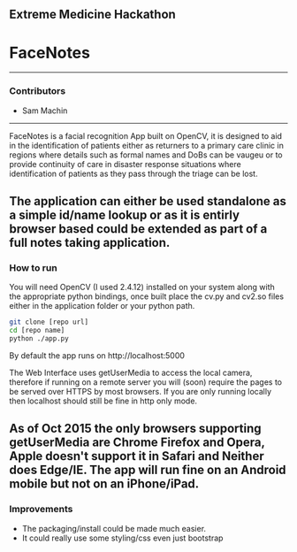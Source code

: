 ## Extreme Medicine Hackathon
# FaceNotes
 
---
 
### Contributors
 
* Sam Machin
 
---
 
FaceNotes is a facial recognition App built on OpenCV, it is designed to aid in the identification of patients either as returners to a primary care clinic in regions where details such as formal names and DoBs can be vaugeu or to provide continuity of care in disaster response situations where identification of patients as they pass through the triage can be lost.

The application can either be used standalone as a simple id/name lookup or as it is entirly browser based could be extended as part of a full notes taking application.
---
 
### How to run
 
You will need OpenCV (I used 2.4.12) installed on your system along with the appropriate python bindings, once built place the cv.py and cv2.so files either in the application folder or your python path.

```sh
git clone [repo url]
cd [repo name]
python ./app.py
```

By default the app runs on http://localhost:5000

The Web Interface uses getUserMedia to access the local camera, therefore if running on a remote server you will (soon) require the pages to be served over HTTPS by most browsers. If you are only running locally then localhost should still be fine in http only mode.

As of Oct 2015 the only browsers supporting getUserMedia are Chrome Firefox and Opera, Apple doesn't support it in Safari and Neither does Edge/IE. The app will run fine on an Android mobile but not on an iPhone/iPad.
---
 
### Improvements
 
* The packaging/install could be made much easier.
* It could really use some styling/css even just bootstrap
